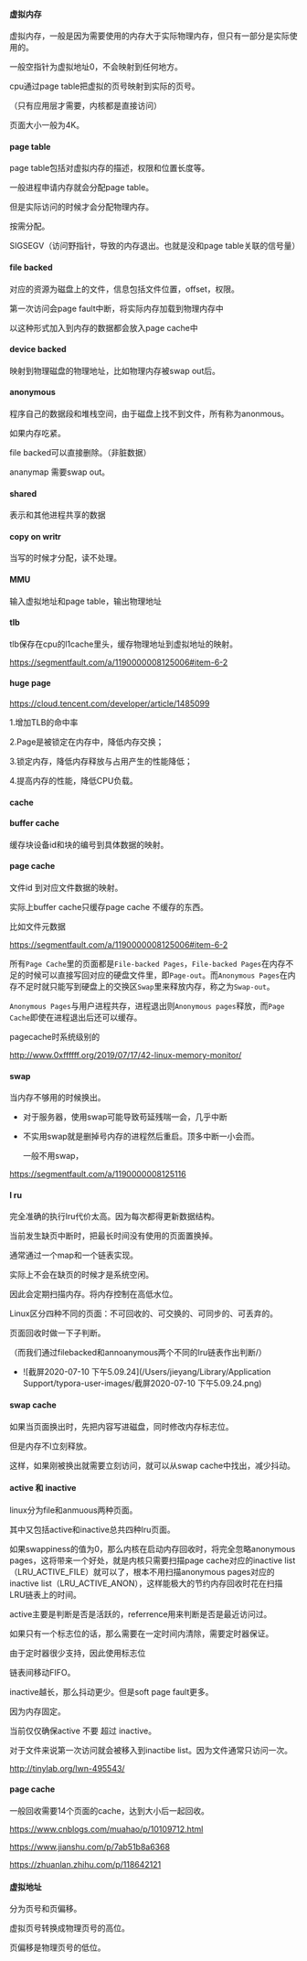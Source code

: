 
#### 虚拟内存

虚拟内存，一般是因为需要使用的内存大于实际物理内存，但只有一部分是实际使用的。

一般空指针为虚拟地址0，不会映射到任何地方。

 cpu通过page table把虚拟的页号映射到实际的页号。

（只有应用层才需要，内核都是直接访问）



页面大小一般为4K。

#### page table

page table包括对虚拟内存的描述，权限和位置长度等。

一般进程申请内存就会分配page table。

但是实际访问的时候才会分配物理内存。

按需分配。



SIGSEGV（访问野指针，导致的内存退出。也就是没和page table关联的信号量）

#### file backed

对应的资源为磁盘上的文件，信息包括文件位置，offset，权限。

第一次访问会page fault中断，将实际内存加载到物理内存中

以这种形式加入到内存的数据都会放入page cache中

#### device backed

映射到物理磁盘的物理地址，比如物理内存被swap out后。

#### anonymous

程序自己的数据段和堆栈空间，由于磁盘上找不到文件，所有称为anonmous。

如果内存吃紧。

file backed可以直接删除。（非脏数据）

ananymap 需要swap out。

#### shared

表示和其他进程共享的数据

#### copy on writr

当写的时候才分配，读不处理。

#### MMU

输入虚拟地址和page table，输出物理地址

#### tlb

tlb保存在cpu的l1cache里头，缓存物理地址到虚拟地址的映射。

https://segmentfault.com/a/1190000008125006#item-6-2

#### huge page

https://cloud.tencent.com/developer/article/1485099

1.增加TLB的命中率

2.Page是被锁定在内存中，降低内存交换；

3.锁定内存，降低内存释放与占用产生的性能降低；

4.提高内存的性能，降低CPU负载。

#### cache

#### buffer cache

缓存块设备id和块的编号到具体数据的映射。

#### page cache

文件id 到对应文件数据的映射。

实际上buffer cache只缓存page cache 不缓存的东西。

比如文件元数据

https://segmentfault.com/a/1190000008125006#item-6-2



所有`Page Cache`里的页面都是`File-backed Pages`，`File-backed Pages`在内存不足的时候可以直接写回对应的硬盘文件里，即`Page-out`。而`Anonymous Pages`在内存不足时就只能写到硬盘上的交换区`Swap`里来释放内存，称之为`Swap-out`。

`Anonymous Pages`与用户进程共存，进程退出则`Anonymous pages`释放，而`Page Cache`即使在进程退出后还可以缓存。



pagecache时系统级别的

http://www.0xffffff.org/2019/07/17/42-linux-memory-monitor/

#### swap

当内存不够用的时候换出。

- 对于服务器，使用swap可能导致苟延残喘一会，几乎中断

- 不实用swap就是删掉号内存的进程然后重启。顶多中断一小会而。

  一般不用swap，

https://segmentfault.com/a/1190000008125116

#### l ru

完全准确的执行lru代价太高。因为每次都得更新数据结构。





当前发生缺页中断时，把最长时间没有使用的页面置换掉。

通常通过一个map和一个链表实现。



实际上不会在缺页的时候才是系统空闲。



因此会定期扫描内存。将内存控制在高低水位。

Linux区分四种不同的页面：不可回收的、可交换的、可同步的、可丢弃的。

页面回收时做一下子判断。

（而我们通过filebacked和annoanymous两个不同的lru链表作出判断/）

- ![截屏2020-07-10 下午5.09.24](/Users/jieyang/Library/Application Support/typora-user-images/截屏2020-07-10 下午5.09.24.png)

#### swap cache

如果当页面换出时，先把内容写进磁盘，同时修改内存标志位。

但是内存不l立刻释放。

这样，如果刚被换出就需要立刻访问，就可以从swap cache中找出，减少抖动。

#### active 和 inactive

linux分为file和anmuous两种页面。

其中又包括active和inactive总共四种lru页面。



如果swappiness的值为0，那么内核在启动内存回收时，将完全忽略anonymous pages，这将带来一个好处，就是内核只需要扫描page cache对应的inactive list（LRU_ACTIVE_FILE）就可以了，根本不用扫描anonymous pages对应的inactive list（LRU_ACTIVE_ANON），这样能极大的节约内存回收时花在扫描LRU链表上的时间。



active主要是判断是否是活跃的，referrence用来判断是否是最近访问过。

如果只有一个标志位的话，那么需要在一定时间内清除，需要定时器保证。

由于定时器很少支持，因此使用标志位



链表间移动FIFO。



inactive越长，那么抖动更少。但是soft page fault更多。

因为内存固定。



当前仅仅确保active 不要 超过 inactive。



对于文件来说第一次访问就会被移入到inactibe list。因为文件通常只访问一次。

http://tinylab.org/lwn-495543/

#### page cache

一般回收需要14个页面的cache，达到大小后一起回收。

https://www.cnblogs.com/muahao/p/10109712.html

https://www.jianshu.com/p/7ab51b8a6368

https://zhuanlan.zhihu.com/p/118642121

#### 虚拟地址

分为页号和页偏移。

虚拟页号转换成物理页号的高位。

页偏移是物理页号的低位。

